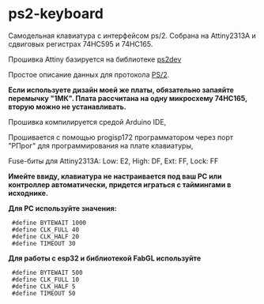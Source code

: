 # ps2-keyboard
Самодельная клавиатура с интерфейсом ps/2.
Собрана на Attiny2313A и сдвиговых регистрах 74HC595 и 74HC165.

Прошивка Attiny базируется на библиотеке [ps2dev](https://github.com/Harvie/ps2dev)

Простое описание данных для протокола [PS/2](https://marsohod.org/11-blog/57-ps2proto).

**Если используете дизайн моей же платы, обязательно запаяйте перемычку "1МК".
Плата рассчитана на одну микросхему 74HC165, вторую можно не устанавливать.**

Прошивка компилируется средой Arduino IDE,

Прошивается с помощью progisp172 программатором через порт "РПрог" для программирования на плате клавиатуры,

Fuse-биты для Attiny2313A: 
Low: E2, High: DF, Ext: FF, Lock: FF


**Имейте ввиду, клавиатура не настраивается под ваш PC или контроллер автоматически,
придется играться с таймингами в исходнике.**

**Для PC используйте значения:**
```
 #define BYTEWAIT 1000
 #define CLK_FULL 40 
 #define CLK_HALF 20
 #define TIMEOUT 30
```

**Для работы с esp32 и библиотекой FabGL используйте**
```
 #define BYTEWAIT 500
 #define CLK_FULL 10 
 #define CLK_HALF 5
 #define TIMEOUT 50
```
